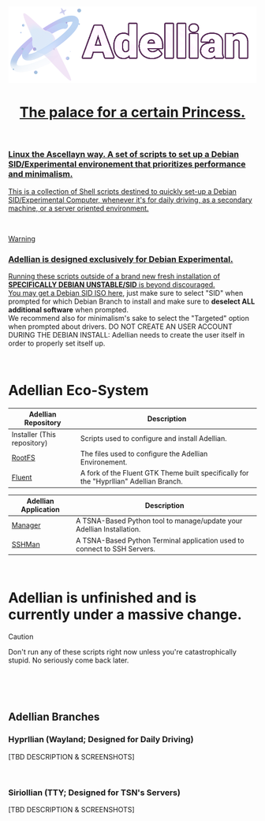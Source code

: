 <p align="center">
  <img src="https://github.com/Ascellayn/Adellian/blob/main/Ressources/AdellianBanner-256px.png?raw=true"/>
</p>
<h1 align=center>
  <a href="https://www.pixiv.net/en/artworks/118554698">The palace for a certain Princess.
</h1>

<br>

### Linux the Ascellayn way. A set of scripts to set up a Debian SID/Experimental environement that prioritizes performance and minimalism.  
This is a collection of Shell scripts destined to quickly set-up a Debian SID/Experimental Computer, whenever it's for daily driving, as a secondary machine, or a server oriented environment.

<br>

> [!WARNING]
> ### **Adellian is designed exclusively for Debian Experimental.**
> Running these scripts outside of a brand new fresh installation of **SPECIFICALLY DEBIAN UNSTABLE/SID** is beyond discouraged.  
> You may get a [Debian SID ISO here](https://d-i.debian.org/daily-images/amd64/daily/netboot/), just make sure to select "SID" when prompted for which Debian Branch to install and make sure to **deselect ALL additional software** when prompted.  
> We recommend also for minimalism's sake to select the "Targeted" option when prompted about drivers.
> DO NOT CREATE AN USER ACCOUNT DURING THE DEBIAN INSTALL: Adellian needs to create the user itself in order to properly set itself up.

<br>

# Adellian Eco-System
| Adellian Repository | Description |
|-|-|
| Installer (This repository) | Scripts used to configure and install Adellian. |
| [RootFS](https://github.com/Ascellayn/Adellian_RootFS) | The files used to configure the Adellian Environement. |
| [Fluent](https://github.com/Ascellayn/Adellian_Fluent) | A fork of the Fluent GTK Theme built specifically for the "Hyprllian" Adellian Branch. |

| Adellian Application | Description |
|-|-|
| [Manager](https://github.com/Ascellayn/Adellian_Manager) | A TSNA-Based Python tool to manage/update your Adellian Installation. |
| [SSHMan](https://github.com/Ascellayn/Adellian_SSHMan) | A TSNA-Based Python Terminal application used to connect to SSH Servers. |

<br>

# Adellian is unfinished and is currently under a massive change.
> [!CAUTION]
> Don't run any of these scripts right now unless you're catastrophically stupid. No seriously come back later.

<br>

<br>
<br>

## Adellian Branches

### Hyprllian (Wayland; Designed for Daily Driving)
[TBD DESCRIPTION & SCREENSHOTS]

<br>

### Siriollian (TTY; Designed for TSN's Servers)
[TBD DESCRIPTION & SCREENSHOTS]
